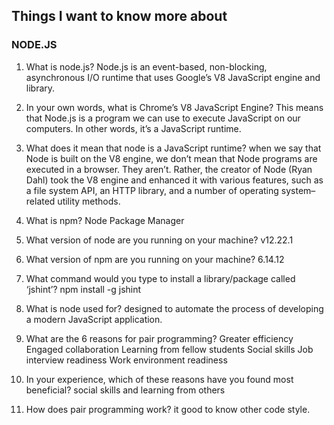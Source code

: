## Things I want to know more about
### NODE.JS
1. What is node.js?
Node.js is an event-based, non-blocking, asynchronous I/O runtime that uses Google’s V8 JavaScript engine and  library.

2. In your own words, what is Chrome’s V8 JavaScript Engine?
This means that Node.js is a program we can use to execute JavaScript on our computers. In other words, it’s a JavaScript runtime.

3. What does it mean that node is a JavaScript runtime?
when we say that Node is built on the V8 engine, we don’t mean that Node programs are executed in a browser. They aren’t. Rather, the creator of Node (Ryan Dahl) took the V8 engine and enhanced it with various features, such as a file system API, an HTTP library, and a number of operating system–related utility methods.

4. What is npm?
Node Package Manager

5. What version of node are you running on your machine?
v12.22.1

6. What version of npm are you running on your machine?
6.14.12

7. What command would you type to install a library/package called ‘jshint’?
npm install -g jshint

8. What is node used for?
designed to automate the process of developing a modern JavaScript application.

1. What are the 6 reasons for pair programming?
Greater efficiency
Engaged collaboration
Learning from fellow students
Social skills
Job interview readiness
Work environment readiness
2. In your experience, which of these reasons have you found most beneficial?
social skills and learning from others

3. How does pair programming work?
it good to know other code style.